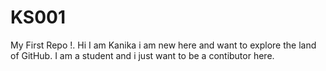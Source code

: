 # KS001
My First Repo !. Hi I am Kanika i am new here and want to explore the land of GitHub.
I am a student and i just want to be a contibutor here.
